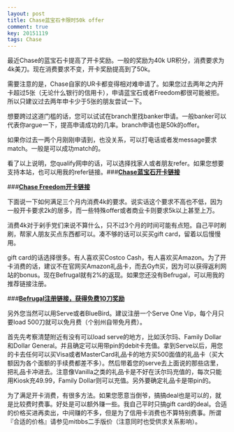 ```yaml
---
layout: post
title: Chase蓝宝石卡限时50k offer
comment: true
key: 20151119
tags: Chase
---
```


最近Chase的蓝宝石卡提高了开卡奖励。一般的奖励为40k UR积分，消费要求为4k美刀。现在消费要求不变，开卡奖励提高到了50k。

需要注意的是，Chase自家的UR卡都变得相对难申请了。如果您过去两年之内开卡超过5张（无论什么银行的信用卡），申请蓝宝石或者Freedom都很可能被拒。所以只建议过去两年申卡少于5张的朋友尝试一下。

想要跨过这道门槛的话，您可以试试在branch里找banker申请。一般banker可以代表你argue一下，提高申请成功的几率。branch申请也是50k的offer。

如果你过去一两个月刚刚申请到，也没关系，可以打电话或者发message要求match。一般是可以成功match的。

看了以上说明，您qualify网申的话，可以选择找家人或者朋友refer。如果您想要支持本站，也可以用我的refer链接。###**[Chase蓝宝石开卡链接](https://applynow.chase.com/FlexAppWeb/renderApp.do?PID=CFFD2&SPID=FGKQ&CELL=6RKJ&MSC=1518839478)**


###**[Chase Freedom开卡链接](https://applynow.chase.com/FlexAppWeb/renderApp.do?PID=CFFD2&SPID=FGKR&CELL=6RLH&MSC=1518309946)**

下面说一下如何满足三个月内消费4k的要求。说实话这个要求不高也不低，因为一般开卡要求2k的居多，而一些特殊offer或者商业卡则要求5k以上甚至上万。

消费4k对于剁手党们来说不算什么，只不过3个月的时间可能有点短。自己平时刷刷，帮家人朋友买点东西都可以。凑不够的话可以买买gift card，留着以后慢慢用。

gift card的话选择很多。有人喜欢买Costco Cash，有人喜欢买Amazon。为了开卡消费的话，建议不在官网买Amazon礼品卡，而去Gyft买，因为可以获得返利网站的bonus。现在Befrugal就有2%的返现。如果您还没有Befrugal，可以用我的推荐链接注册。

###**[Befrugal注册链接，获得免费10刀奖励](http://www.befrugal.com/referral/?ref=TXOQJGI)**

另外您当然可以用Serve或者BlueBird。建议注册一个Serve One Vip，每个月只要load 500刀就可以免月费（个别州自带免月费）。

首先先考察清楚附近有没有可以load serve的地方，比如沃尔玛、Family Dollar和Dollar General。并且确定可以用带pin的debit卡充值。拿到Serve以后，用您的卡去任何可以买Visa或者MasterCard礼品卡的地方买500面值的礼品卡（买大额因为各个面额的手续费都差不多）。然后带着您的serve去上面说的那些店里，把礼品卡冲进去。注意像Vanilla之类的礼品卡是不好在沃尔玛充值的，每次只能用Kiosk充49.99，Family Dollar则可以充值。另外要确定礼品卡是带pin的。

为了满足开卡消费，有很多方法。如果您愿意当倒爷，搞搞deal也是可以的，就是比较费时费事。好处是可以额外赚一些。我自己平时只搞gift card的deal。合适的价格买进再卖出，中间赚的不多，但是为了信用卡消费也不算特别费事。所谓『合适的价格』请参见mitbbs二手版价（注意同时也受供求关系影响）。
